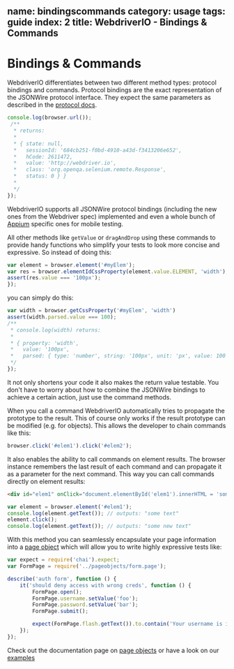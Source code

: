 name: bindingscommands
category: usage
tags: guide
index: 2
title: WebdriverIO - Bindings & Commands
---

Bindings & Commands
=====================

WebdriverIO differentiates between two different method types: protocol bindings and commands. Protocol bindings are the exact representation of the JSONWire protocol interface. They expect the same parameters as described in the [protocol docs](https://github.com/SeleniumHQ/selenium/wiki/JsonWireProtocol).

```js
console.log(browser.url());
 /**
  * returns:
  *
  * { state: null,
  *   sessionId: '684cb251-f0bd-4910-a43d-f3413206e652',
  *   hCode: 2611472,
  *   value: 'http://webdriver.io',
  *   class: 'org.openqa.selenium.remote.Response',
  *   status: 0 } }
  *
  */
});
```

WebdriverIO supports all JSONWire protocol bindings (including the new ones from the Webdriver spec) implemented and even a whole bunch of [Appium](http://appium.io/) specific ones for mobile testing.

All other methods like `getValue` or `dragAndDrop` using these commands to provide handy functions who simplify your tests to look more concise and expressive. So instead of doing this:

```js
var element = browser.element('#myElem');
var res = browser.elementIdCssProperty(element.value.ELEMENT, 'width');
assert(res.value === '100px');
});
```

you can simply do this:

```js
var width = browser.getCssProperty('#myElem', 'width')
assert(width.parsed.value === 100);
/**
 * console.log(width) returns:
 *
 * { property: 'width',
 *   value: '100px',
 *   parsed: { type: 'number', string: '100px', unit: 'px', value: 100 } }
 */
});
```

It not only shortens your code it also makes the return value testable. You don't have to worry about how to combine the JSONWire bindings to achieve a certain action, just use the command methods.

When you call a command WebdriverIO automatically tries to propagate the prototype to the result. This of course only works if the result prototype can be modified (e.g. for objects). This allows the developer to chain commands like this:

```js
browser.click('#elem1').click('#elem2');
```

It also enables the ability to call commands on element results. The browser instance remembers the last result of each command and can propagate it as a parameter for the next command. This way you can call commands directly on element results:

```html
<div id="elem1" onClick="document.elementById('elem1').innerHTML = 'some new text'">some text</div>
```

```js
var element = browser.element('#elem1');
console.log(element.getText()); // outputs: "some text"
element.click();
console.log(element.getText()); // outputs: "some new text"
```

With this method you can seamlessly encapsulate your page information into a [page object](http://webdriver.io/guide/testrunner/pageobjects.html) which will allow you to write highly expressive tests like:

```js
var expect = require('chai').expect;
var FormPage = require('../pageobjects/form.page');

describe('auth form', function () {
    it('should deny access with wrong creds', function () {
        FormPage.open();
        FormPage.username.setValue('foo');
        FormPage.password.setValue('bar');
        FormPage.submit();

        expect(FormPage.flash.getText()).to.contain('Your username is invalid!');
    });
});
```

Check out the documentation page on [page objects](http://webdriver.io/guide/testrunner/pageobjects.html) or have a look on our [examples](https://github.com/webdriverio/webdriverio/tree/master/examples/pageobject)
